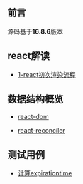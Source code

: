 ## 前言

  源码基于**16.8.6**版本



## react解读

  - [1-react初次渲染流程](https://github.com/wangtianlun/react-for-you/blob/master/posts/1-react%E5%88%9D%E6%AC%A1%E6%B8%B2%E6%9F%93%E6%B5%81%E7%A8%8B.md)



## 数据结构概览

  - [react-dom](https://github.com/wangtianlun/react-for-you/blob/master/%E6%95%B0%E6%8D%AE%E7%BB%93%E6%9E%84/react-dom.md)

  - [react-reconciler](https://github.com/wangtianlun/react-for-you/blob/master/%E6%95%B0%E6%8D%AE%E7%BB%93%E6%9E%84/react-reconciler.md)



## 测试用例

  - [计算expirationtime](https://github.com/wangtianlun/react-for-you/blob/master/tests/react-reconciler/ReactFiberExpirationTime.test.js)